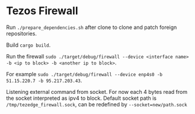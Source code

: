# Tezos Firewall

Run `./prepare_dependencies.sh` after clone to clone and patch foreign repositories.

Build `cargo build`.

Run the firewall `sudo ./target/debug/firewall --device <interface name> -b <ip to block> -b <another ip to block>`.

For example `sudo ./target/debug/firewall --device enp4s0 -b 51.15.220.7 -b 95.217.203.43`.

Listening external command from socket. For now each 4 bytes read from the socket interpreted as ipv4 to block.
Default socket path is `/tmp/tezedge_firewall.sock`, can be redefined by `--socket=new/path.sock`
